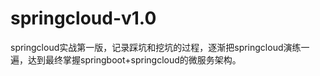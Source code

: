 # springcloud-v1.0

springcloud实战第一版，记录踩坑和挖坑的过程，逐渐把springcloud演练一遍，达到最终掌握springboot+springcloud的微服务架构。
